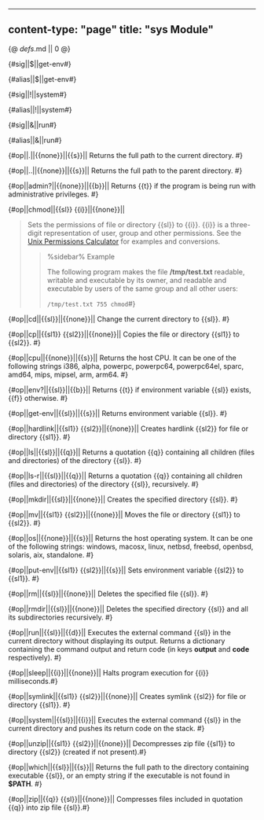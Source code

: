 -----
content-type: "page"
title: "sys Module"
-----
{@ _defs_.md || 0 @}

{#sig||$||get-env#}

{#alias||$||get-env#}

{#sig||&excl;||system#}

{#alias||&excl;||system#}

{#sig||&||run#}

{#alias||&||run#}

{#op||.||{{none}}||{{s}}||
Returns the full path to the current directory. #}

{#op||..||{{none}}||{{s}}||
Returns the full path to the parent directory. #}

{#op||admin?||{{none}}||{{b}}||
Returns {{t}} if the program is being run with administrative privileges. #}

{#op||chmod||{{sl}} {{i}}||{{none}}||
> Sets the permissions of file or directory {{sl}} to {{i}}. {{i}} is a three-digit representation of user, group and other permissions. See the [Unix Permissions Calculator](http://permissions-calculator.org/) for examples and conversions.
> 
> > %sidebar%
> > Example
> > 
> > The following program makes the file **/tmp/test.txt** readable, writable and executable by its owner, and readable and executable by users of the same group and all other users:
> > 
> > `/tmp/test.txt 755 chmod`#}

{#op||cd||{{sl}}||{{none}}||
Change the current directory to {{sl}}. #}

{#op||cp||{{sl1}} {{sl2}}||{{none}}||
Copies the file or directory {{sl1}} to {{sl2}}. #}

{#op||cpu||{{none}}||{{s}}||
Returns the host CPU. It can be one of the following strings i386, alpha, powerpc, powerpc64, powerpc64el, sparc, amd64, mips, mipsel, arm, arm64. #}

{#op||env?||{{sl}}||{{b}}||
Returns {{t}} if environment variable {{sl}} exists, {{f}} otherwise. #}

{#op||get-env||{{sl}}||{{s}}||
Returns environment variable {{sl}}. #}

{#op||hardlink||{{sl1}} {{sl2}}||{{none}}||
Creates hardlink {{sl2}} for file or directory {{sl1}}. #}

{#op||ls||{{sl}}||{{q}}||
Returns a quotation {{q}} containing all children (files and directories) of the directory {{sl}}. #}

{#op||ls-r||{{sl}}||{{q}}||
Returns a quotation {{q}} containing all children (files and directories) of the directory {{sl}}, recursively. #}

{#op||mkdir||{{sl}}||{{none}}||
Creates the specified directory {{sl}}. #}

{#op||mv||{{sl1}} {{sl2}}||{{none}}||
Moves the file or directory {{sl1}} to {{sl2}}. #}

{#op||os||{{none}}||{{s}}||
Returns the host operating system. It can be one of the following strings: windows, macosx, linux, netbsd, freebsd, openbsd, solaris, aix, standalone. #}

{#op||put-env||{{sl1}} {{sl2}}||{{s}}||
Sets environment variable {{sl2}} to {{sl1}}. #}

{#op||rm||{{sl}}||{{none}}||
Deletes the specified file {{sl}}. #}

{#op||rmdir||{{sl}}||{{none}}||
Deletes the specified directory {{sl}} and all its subdirectories recursively. #}

{#op||run||{{sl}}||{{d}}||
Executes the external command {{sl}} in the current directory without displaying its output. Returns a dictionary containing the command output and return code (in keys **output** and **code** respectively). #}

{#op||sleep||{{i}}||{{none}}||
Halts program execution for {{i}} milliseconds.#}

{#op||symlink||{{sl1}} {{sl2}}||{{none}}||
Creates symlink {{sl2}} for file or directory {{sl1}}. #}

{#op||system||{{sl}}||{{i}}||
Executes the external command {{sl}} in the current directory and pushes its return code on the stack. #}

{#op||unzip||{{sl1}} {{sl2}}||{{none}}||
Decompresses zip file {{sl1}} to directory {{sl2}} (created if not present).#}

{#op||which||{{sl}}||{{s}}||
Returns the full path to the directory containing executable {{sl}}, or an empty string if the executable is not found in **$PATH**. #}

{#op||zip||{{q}} {{sl}}||{{none}}||
Compresses files included in quotation {{q}} into zip file {{sl}}.#}
